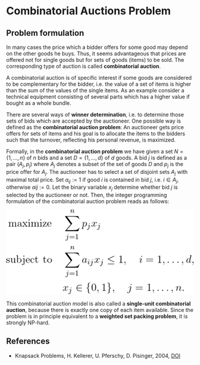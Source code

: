 # Combinatorial Auctions Problem

## Problem formulation

In many cases the price which a bidder offers for some good may depend on the
other goods he buys. Thus, it seems advantageous that prices are offered not for
single goods but for sets of goods (items) to be sold. The corresponding type of
auction is called **combinatorial auction**.

A combinatorial auction is of specific interest if some goods are considered to be
complementary for the bidder, i.e. the value of a set of items is higher than the sum
of the values of the single items. As an example consider a technical equipment
consisting of several parts which has a higher value if bought as a whole bundle.

There are several ways of **winner determination**, i.e. to determine those sets of bids
which are accepted by the auctioneer. One possible way is defined as the
**combinatorial auction problem**: An auctioneer gets price offers for sets of items and his goal
is to allocate the items to the bidders such that the turnover, reflecting his personal
revenue, is maximized.

Formally, in the **combinatorial auction problem** we have given a set $N = \lbrace 1, \ldots ,n \rbrace$
of $n$ bids and a set $D = \lbrace 1, \ldots ,d \rbrace$ of $d$ goods. A bid $j$ is defined as a pair $(A_j,p_j)$
where $A_j$ denotes a subset of the set of goods $D$ and $p_j$ is the price offer for $A_j$. The
auctioneer has to select a set of disjoint sets $A_j$ with maximal total price. Set $a_{ij} := 1$
if good $i$ is contained in bid $j$, i.e. $i \in A_j$, otherwise $aij := 0$. Let the binary variable
$x_j$ determine whether bid $j$ is selected by the auctioneer or not. Then, the integer
programming formulation of the combinatorial auction problem reads as follows:

![Mathematical formulation](./problem.png)


This combinatorial auction model is also called a **single-unit combinatorial auction**,
because there is exactly one copy of each item available. Since the problem is in
principle equivalent to a **weighted set packing problem**, it is strongly NP-hard.


## References
+ Knapsack Problems, H. Kellerer, U. Pferschy, D. Pisinger, 2004, [DOI](https://doi.org/10.1007/978-3-540-24777-7)





